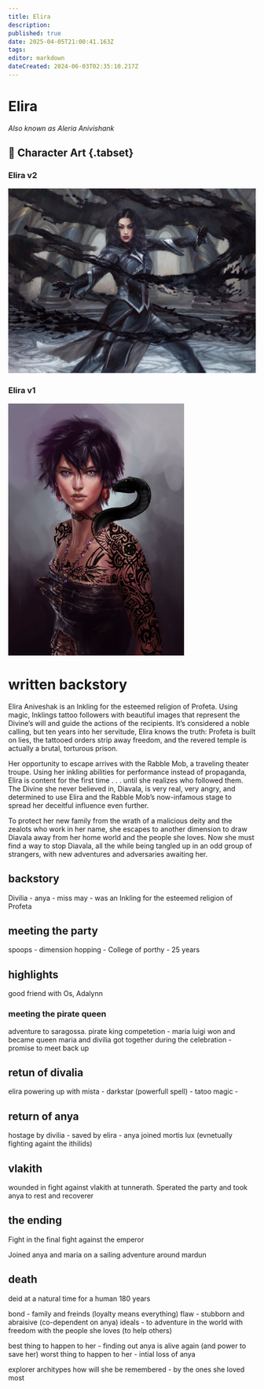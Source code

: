 ```yaml
---
title: Elira
description: 
published: true
date: 2025-04-05T21:00:41.163Z
tags: 
editor: markdown
dateCreated: 2024-06-03T02:35:10.217Z
---
```


# Elira  
*Also known as Aleria Anivishank*  

## 📜 Character Art {.tabset}  

### Elira v2  
![elira.jpg](/characters/other/elira.jpg)  

### Elira v1  
![elira_v1.jpg](/characters/other/elira_v1.jpg)  


# written backstory
Elira Aniveshak is an Inkling for the esteemed religion of Profeta. Using magic, Inklings tattoo followers with beautiful images that represent the Divine’s will and guide the actions of the recipients. It’s considered a noble calling, but ten years into her servitude, Elira knows the truth: Profeta is built on lies, the tattooed orders strip away freedom, and the revered temple is actually a brutal, torturous prison.


Her opportunity to escape arrives with the Rabble Mob, a traveling theater troupe. Using her inkling abilities for performance instead of propaganda, Elira is content for the first time . . . until she realizes who followed them. The Divine she never believed in, Diavala, is very real, very angry, and determined to use Elira and the Rabble Mob’s now-infamous stage to spread her deceitful influence even further.


To protect her new family from the wrath of a malicious deity and the zealots who work in her name, she escapes to another dimension to draw Diavala away from her home world and the people she loves. Now she must find a way to stop Diavala, all the while being tangled up in an odd group of strangers, with new adventures and adversaries awaiting her.


## backstory
Divilia - anya - miss may - was an Inkling for the esteemed religion of Profeta

## meeting the party
spoops - dimension hopping - College of porthy -  25 years

## highlights
good friend with Os, Adalynn 

### meeting the pirate queen
adventure to saragossa. pirate king competetion - maria luigi won and became queen
maria and divilia got together during the celebration - promise to meet back up

## retun of divalia
elira powering up with mista - darkstar (powerfull spell) - tatoo magic - 

## return of anya
hostage by divilia - saved by elira - anya joined mortis lux (evnetually fighting againt the ithilids)

## vlakith
wounded in fight against vlakith at tunnerath. Sperated the party and took anya to rest and recoverer

## the ending
Fight in the final fight against the emperor

Joined anya and maria on a sailing adventure around mardun

## death
deid at a natural time for a human 180 years

bond - family and freinds (loyalty means everything)
flaw - stubborn and abraisive (co-dependent on anya)
ideals - to adventure in the world with freedom with the people she loves (to help others)

best thing to happen to her - finding out anya is alive again (and power to save her)
worst thing to happen to her - intial loss of anya

explorer architypes
how will she be remembered - by the ones she loved most

